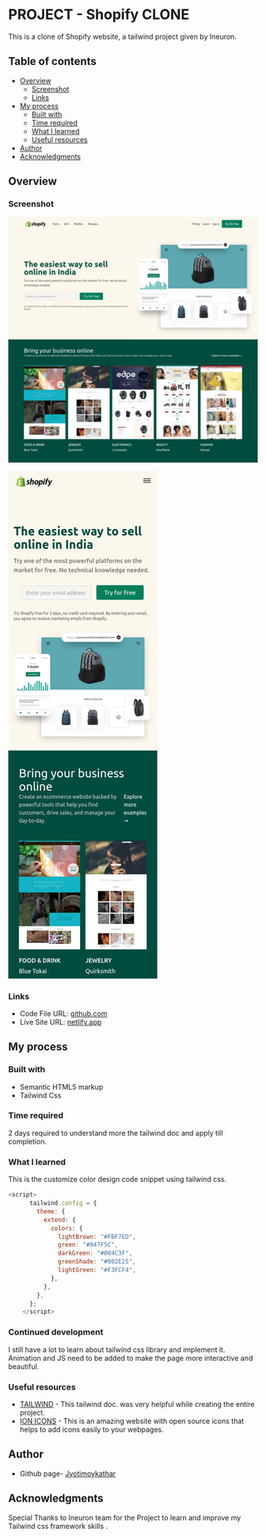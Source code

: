 # PROJECT - Shopify CLONE

This is a clone of Shopify website, a tailwind project given by Ineuron.

## Table of contents

- [Overview](#overview)
  - [Screenshot](#screenshot)
  - [Links](#links)
- [My process](#my-process)
  - [Built with](#built-with)
  - [Time required](#time-required)
  - [What I learned](#continues-development)
  - [Useful resources](#useful-resources)
- [Author](#author)
- [Acknowledgments](#acknowledgments)

## Overview

### Screenshot

![](images/screenshotD.png)

![](images/screenshotM.png)

### Links

- Code File URL: [github.com](https://github.com/Jyotimoykathar/shopify_clone)
- Live Site URL: [netlify.app](https://rode-website-clone-tailwindcss.netlify.app/)

## My process

### Built with

- Semantic HTML5 markup
- Tailwind Css

### Time required

2 days required to understand more the tailwind doc and apply till completion.

### What I learned

This is the customize color design code snippet using tailwind css.

```js
<script>
      tailwind.config = {
        theme: {
          extend: {
            colors: {
              lightBrown: "#FBF7ED",
              green: "#047F5C",
              darkGreen: "#004C3F",
              greenShade: "#002E25",
              lightGreen: "#F3FCF4",
            },
          },
        },
      };
    </script>
```

### Continued development

I still have a lot to learn about tailwind css library and implement it.
Animation and JS need to be added to make the page more interactive and beautiful.

### Useful resources

- [TAILWIND](https://tailwindcss.com/docs/installation) - This tailwind doc. was very helpful while creating the entire project.
- [ION ICONS](https://ionic.io/ionicons) - This is an amazing website with open source icons that helps to add icons easily to your webpages.

## Author

- Github page- [Jyotimoykathar](https://github.com/Jyotimoykathar/)

## Acknowledgments

Special Thanks to Ineuron team for the Project to learn and improve my Tailwind css framework skills .
